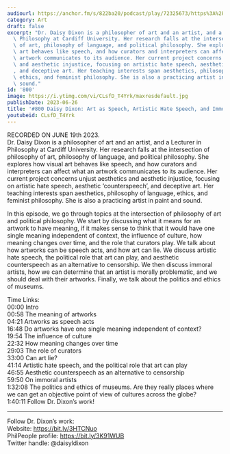 ```yaml
---
audiourl: https://anchor.fm/s/822ba20/podcast/play/72325673/https%3A%2F%2Fd3ctxlq1ktw2nl.cloudfront.net%2Fstaging%2F2023-5-19%2F285ade6c-ef69-32b0-753b-38fe0a33ec45.m4a
category: Art
draft: false
excerpt: "Dr. Daisy Dixon is a philosopher of art and an artist, and a Lecturer in\
  \ Philosophy at Cardiff University. Her research falls at the intersection of philosophy\
  \ of art, philosophy of language, and political philosophy. She explores how visual\
  \ art behaves like speech, and how curators and interpreters can affect what an\
  \ artwork communicates to its audience. Her current project concerns unjust aesthetics\
  \ and aesthetic injustice, focusing on artistic hate speech, aesthetic \u2018counterspeech\u2019\
  , and deceptive art. Her teaching interests span aesthetics, philosophy of language,\
  \ ethics, and feminist philosophy. She is also a practicing artist in paint and\
  \ sound."
id: '800'
image: https://i.ytimg.com/vi/CLsfD_T4Yrk/maxresdefault.jpg
publishDate: 2023-06-26
title: '#800 Daisy Dixon: Art as Speech, Artistic Hate Speech, and Immoral Artists'
youtubeid: CLsfD_T4Yrk
---
```

<div class="timelinks">

RECORDED ON JUNE 19th 2023.  
Dr. Daisy Dixon is a philosopher of art and an artist, and a Lecturer in Philosophy at Cardiff University. Her research falls at the intersection of philosophy of art, philosophy of language, and political philosophy. She explores how visual art behaves like speech, and how curators and interpreters can affect what an artwork communicates to its audience. Her current project concerns unjust aesthetics and aesthetic injustice, focusing on artistic hate speech, aesthetic ‘counterspeech’, and deceptive art. Her teaching interests span aesthetics, philosophy of language, ethics, and feminist philosophy. She is also a practicing artist in paint and sound.

In this episode, we go through topics at the intersection of philosophy of art and political philosophy. We start by discussing what it means for an artwork to have meaning, if it makes sense to think that it would have one single meaning independent of context, the influence of culture, how meaning changes over time, and the role that curators play. We talk about how artworks can be speech acts, and how art can lie. We discuss artistic hate speech, the political role that art can play, and aesthetic counterspeech as an alternative to censorship. We then discuss immoral artists, how we can determine that an artist is morally problematic, and we should deal with their artworks. Finally, we talk about the politics and ethics of museums.

Time Links:  
<time>00:00</time> Intro  
<time>00:58</time> The meaning of artworks  
<time>04:21</time> Artworks as speech acts  
<time>16:48</time> Do artworks have one single meaning independent of context?  
<time>19:54</time> The influence of culture  
<time>22:32</time> How meaning changes over time  
<time>29:03</time> The role of curators  
<time>33:00</time> Can art lie?  
<time>41:14</time> Artistic hate speech, and the political role that art can play  
<time>46:55</time> Aesthetic counterspeech as an alternative to censorship  
<time>59:50</time> On immoral artists  
<time>1:32:08</time> The politics and ethics of museums. Are they really places where we can get an objective point of view of cultures across the globe?  
<time>1:40:11</time> Follow Dr. Dixon’s work!

---

Follow Dr. Dixon’s work:  
Website: https://bit.ly/3HTCNuo  
PhilPeople profile: https://bit.ly/3K91WUB  
Twitter handle: @daisyldixon
</div>

